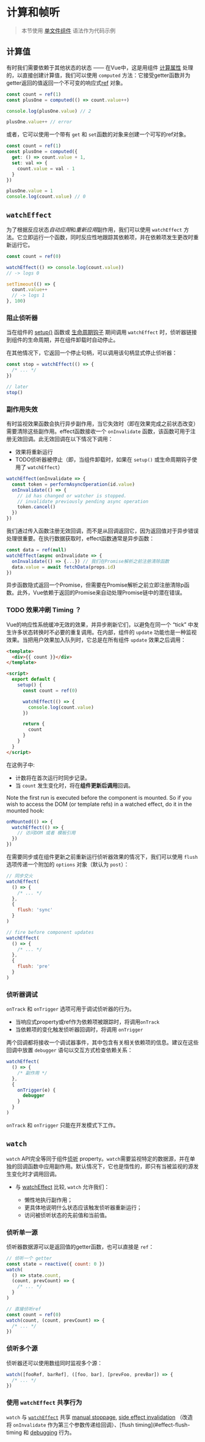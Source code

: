 # 计算和帧听

> 本节使用 [单文件组件](single-file-component.html) 语法作为代码示例

## 计算值

有时我们需要依赖于其他状态的状态 —— 在Vue中，这是用组件 [计算属性](computed.html#computed-properties) 处理的，以直接创建计算值，我们可以使用 `computed` 方法：它接受getter函数并为getter返回的值返回一个不可变的响应式[ref](reactivity-fundamentals.html#creating-standalone-reactive-values-as-refs) 对象。

```js
const count = ref(1)
const plusOne = computed(() => count.value++)

console.log(plusOne.value) // 2

plusOne.value++ // error
```

或者，它可以使用一个带有 `get` 和 `set`函数的对象来创建一个可写的ref对象。

```js
const count = ref(1)
const plusOne = computed({
  get: () => count.value + 1,
  set: val => {
    count.value = val - 1
  }
})

plusOne.value = 1
console.log(count.value) // 0
```

## `watchEffect`

为了根据反应状态*自动应用*和*重新应用*副作用，我们可以使用 `watchEffect` 方法。它立即运行一个函数，同时反应性地跟踪其依赖项，并在依赖项发生更改时重新运行它。

```js
const count = ref(0)

watchEffect(() => console.log(count.value))
// -> logs 0

setTimeout(() => {
  count.value++
  // -> logs 1
}, 100)
```

### 阻止侦听器

当在组件的 [setup()](composition-api-setup.html) 函数或 [生命周期钩子](composition-api-lifecycle-hooks.html) 期间调用 `watchEffect` 时，侦听器链接到组件的生命周期，并在组件卸载时自动停止。

在其他情况下，它返回一个停止句柄，可以调用该句柄显式停止侦听器：

```js
const stop = watchEffect(() => {
  /* ... */
})

// later
stop()
```

### 副作用失效

有时监视效果函数会执行异步副作用，当它失效时（即在效果完成之前状态改变）需要清除这些副作用。effect函数接收一个 `onInvalidate` 函数，该函数可用于注册无效回调。此无效回调在以下情况下调用：

- 效果将重新运行
- <a id="argue-3"></a>TODO侦听器被停止（即，当组件卸载时，如果在 `setup()` 或生命周期钩子使用了 `watchEffect`）

```js
watchEffect(onInvalidate => {
  const token = performAsyncOperation(id.value)
  onInvalidate(() => {
    // id has changed or watcher is stopped.
    // invalidate previously pending async operation
    token.cancel()
  })
})
```

我们通过传入函数注册无效回调，而不是从回调返回它，因为返回值对于异步错误处理很重要。在执行数据获取时，effect函数通常是异步函数：

```js
const data = ref(null)
watchEffect(async onInvalidate => {
  onInvalidate(() => {...}) // 我们在Promise解析之前注册清除函数
  data.value = await fetchData(props.id)
})
```

异步函数隐式返回一个Promise，但需要在Promise解析之前立即注册清除p函数。此外，Vue依赖于返回的Promise来自动处理Promise链中的潜在错误。

### <a id="argue-2"></a>TODO 效果冲刷 Timing ？

Vue的响应性系统缓冲无效的效果，并异步刷新它们，以避免在同一个 “tick” 中发生许多状态转换时不必要的重复调用。在内部，组件的 `update` 功能也是一种监视效果。当把用户效果加入队列时，它总是在所有组件 `update` 效果之后调用：

```html
<template>
  <div>{{ count }}</div>
</template>

<script>
  export default {
    setup() {
      const count = ref(0)

      watchEffect(() => {
        console.log(count.value)
      })

      return {
        count
      }
    }
  }
</script>
```

在这例子中:

- 计数将在首次运行时同步记录。
- 当 `count` 发生变化时，将在**组件更新后调用**回调。

Note the first run is executed before the component is mounted. So if you wish to access the DOM (or template refs) in a watched effect, do it in the mounted hook:

```js
onMounted(() => {
  watchEffect(() => {
    // 访问DOM 或者 模板引用
  })
})
```

在需要同步或在组件更新之前重新运行侦听器效果的情况下，我们可以使用 `flush` 选项传递一个附加的 `options` 对象（默认为 `post`）：

```js
// 同步交火
watchEffect(
  () => {
    /* ... */
  },
  {
    flush: 'sync'
  }
)

// fire before component updates
watchEffect(
  () => {
    /* ... */
  },
  {
    flush: 'pre'
  }
)
```

### 侦听器调试

`onTrack` 和 `onTrigger` 选项可用于调试侦听器的行为。

- 当响应式property或ref作为依赖项被跟踪时，将调用`onTrack`
- 当依赖项的变化触发侦听器回调时，将调用 `onTrigger`

两个回调都将接收一个调试器事件，其中包含有关相关依赖项的信息。建议在这些回调中放置 `debugger` 语句以交互方式检查依赖关系：

```js
watchEffect(
  () => {
    /* 副作用 */
  },
  {
    onTrigger(e) {
      debugger
    }
  }
)
```

`onTrack` 和 `onTrigger` 只能在开发模式下工作。

## `watch`

`watch` API完全等同于组件[侦听](computed.html#侦听器) property。`watch`需要监视特定的数据源，并在单独的回调函数中应用副作用。默认情况下，它也是惰性的，即只有当被监视的源发生变化时才调用回调。

- 与 [watchEffect](#watcheffect) 比较, `watch` 允许我们：

  - 懒性地执行副作用；
  - 更具体地说明什么状态应该触发侦听器重新运行；
  - 访问被侦听状态的先前值和当前值。

### 侦听单一源

侦听器数据源可以是返回值的getter函数，也可以直接是 `ref`：

```js
// 侦听一个 getter
const state = reactive({ count: 0 })
watch(
  () => state.count,
  (count, prevCount) => {
    /* ... */
  }
)

// 直接侦听ref
const count = ref(0)
watch(count, (count, prevCount) => {
  /* ... */
})
```

### 侦听多个源

侦听器还可以使用数组同时监视多个源：

```js
watch([fooRef, barRef], ([foo, bar], [prevFoo, prevBar]) => {
  /* ... */
})
```

### 使用 `watchEffect` 共享行为

`watch` 与 [`watchEffect`](#watcheffect) 共享 [manual stoppage](#stopping-the-watcher), [side effect invalidation](#side-effect-invalidation) （改造 将 `onInvalidate` 作为第三个参数传递给回调）、[flush timing](#effect-flush-timing 和 [debugging](#watcher-debugging) 行为。
